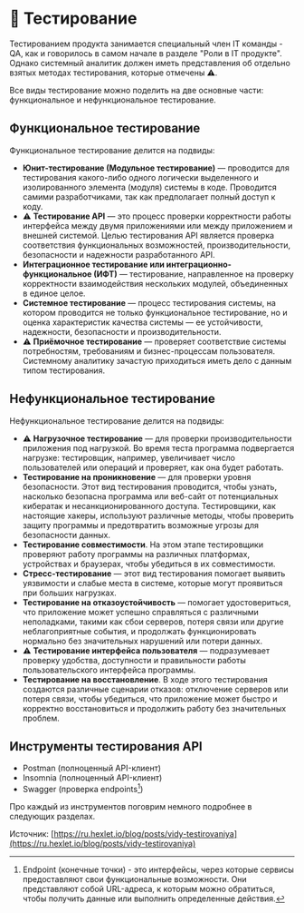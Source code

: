 # 📎 Тестирование

Тестированием продукта занимается специальный член IT команды - QA, как и говорилось в самом начале в разделе "Роли в IT продукте". Однако системный аналитик должен иметь представления об отдельно взятых методах тестирования, которые отмечены :warning:.

Все виды тестирование можно поделить на две основные части: функциональное и нефункциональное тестирование.

## Функциональное тестирование

Функциональное тестирование делится на подвиды:

* **Юнит-тестирование (Модульное тестирование)** — проводится для тестирования какого-либо одного логически выделенного и изолированного элемента (модуля) системы в коде. Проводится самими разработчиками, так как предполагает полный доступ к коду.
* :warning: **Тестирование API** — это процесс проверки корректности работы интерфейса между двумя приложениями или между приложением и внешней системой. Целью тестирования API является проверка соответствия функциональных возможностей, производительности, безопасности и надежности разработанного API.
* **Интеграционное тестирование или интеграционно-функциональное (ИФТ)** — тестирование, направленное на проверку корректности взаимодействия нескольких модулей, объединенных в единое целое.
* **Системное тестирование** — процесс тестирования системы, на котором проводится не только функциональное тестирование, но и оценка характеристик качества системы — ее устойчивости, надежности, безопасности и производительности.
* :warning: **Приёмочное тестирование** — проверяет соответствие системы потребностям, требованиям и бизнес-процессам пользователя. Системному аналитику зачастую приходиться иметь дело с данным типом тестирования.

## Нефункциональное тестирование

Нефункциональное тестирование делится на подвиды:

* :warning: **Нагрузочное тестирование** — для проверки производительности приложения под нагрузкой. Во время теста программа подвергается нагрузке: тестировщик, например, увеличивает число пользователей или операций и проверяет, как она будет работать.
* **Тестирование на проникновение** — для проверки уровня безопасности. Этот вид тестирования проводится, чтобы узнать, насколько безопасна программа или веб-сайт от потенциальных кибератак и несанкционированного доступа. Тестировщики, как настоящие хакеры, используют различные методы, чтобы проверить защиту программы и предотвратить возможные угрозы для безопасности данных.
* **Тестирование совместимости**. На этом этапе тестировщики проверяют работу программы на различных платформах, устройствах и браузерах, чтобы убедиться в их совместимости.
* **Стресс-тестирование** — этот вид тестирования помогает выявить уязвимости и слабые места в системе, которые могут проявиться при больших нагрузках.
* **Тестирование на отказоустойчивость** — помогает удостовериться, что приложение может успешно справляться с различными неполадками, такими как сбои серверов, потеря связи или другие неблагоприятные события, и продолжать функционировать нормально без значительных нарушений или потери данных.
* :warning: **Тестирование интерфейса пользователя** — подразумевает проверку удобства, доступности и правильности работы пользовательского интерфейса программы.
* **Тестирование на восстановление**. В ходе этого тестирования создаются различные сценарии отказов: отключение серверов или потеря связи, чтобы убедиться, что приложение может быстро и корректно восстановиться и продолжить работу без значительных проблем.

## Инструменты тестирования API

* Postman (полноценный API-клиент)
* Insomnia (полноценный API-клиент)
* Swagger (проверка endpoints[^1])

Про каждый из инструментов поговрим немного подробнее в следующих разделах.&#x20;







Источник: [https://ru.hexlet.io/blog/posts/vidy-testirovaniya](https://ru.hexlet.io/blog/posts/vidy-testirovaniya)

[^1]: Endpoint (конечные точки) - это интерфейсы, через которые сервисы предоставляют свои функциональные возможности. Они представляют собой URL-адреса, к которым можно обратиться, чтобы получить данные или выполнить определенные действия.
